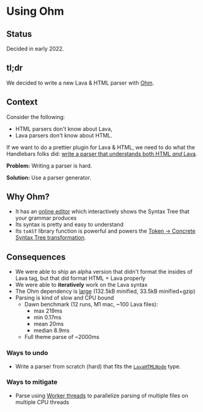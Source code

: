# Using Ohm

## Status

Decided in early 2022.

## tl;dr

We decided to write a new Lava & HTML parser with [Ohm](https://ohmjs.org/).

## Context

Consider the following:

- HTML parsers don't know about Lava,
- Lava parsers don't know about HTML.

If we want to do a prettier plugin for Lava & HTML, we need to do what the Handlebars folks did: [write a parser that understands both HTML _and_ Lava](https://prettier.io/blog/2021/05/09/2.3.0.html#move-handlebars-support-out-of-alpha-to-release-10290httpsgithubcomprettierprettierpull10290-by-dcyrillerhttpsgithubcomdcyriller--thorn0httpsgithubcomthorn0:~:text=The%20feature%20is,under%20the%20hood.).

**Problem:** Writing a parser is hard.

**Solution:** Use a parser generator.

## Why Ohm?

- It has an [online editor](https://ohmjs.org/editor/) which interactively shows the Syntax Tree that your grammar produces
- Its syntax is pretty and easy to understand
- Its `toAST` library function is powerful and powers the [Token -> Concrete Syntax Tree transformation](https://github.com/Shopify/prettier-plugin-lava/blob/e3318d8e6ee953dc751821a9e2276c0b5124fc0b/src/parser/stage-1-cst.ts#L1157-L1161).

## Consequences

- We were able to ship an alpha version that didn't format the insides of Lava tag, but that did format HTML + Lava properly
- We were able to **iteratively** work on the Lava syntax
- The Ohm dependency is [large](https://bundlephobia.com/package/ohm-js@16.6.0) (132.5kB minified, 33.5kB minified+gzip)
- Parsing is kind of slow and CPU bound
  - Dawn benchmark (12 runs, M1 mac, ~100 Lava files):
    - max 219ms
    - min 0.17ms
    - mean 20ms
    - median 8.9ms
  - Full theme parse of ~2000ms

### Ways to undo

- Write a parser from scratch (hard) that fits the [`LavaHTMLNode`](https://github.com/Shopify/prettier-plugin-lava/blob/d4033f793d98b6ea164fd4a44e487d6e626d719e/src/parser/stage-2-ast.ts#L90-L110) type.

### Ways to mitigate

- Parse using [Worker threads](https://nodejs.org/api/worker_threads.html#Worker-threads) to parallelize parsing of multiple files on multiple CPU threads
